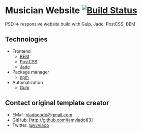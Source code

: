 # Musician Website [![Build Status](https://api.travis-ci.org/iamvlado/template-for-musician.svg)](https://travis-ci.org/iamvlado/template-for-musician)
PSD => responsive website build with Gulp, Jade, PostCSS, BEM
## Technologies

- Frontend
  + [BEM][7]
  + [PostCSS][9]
  + [Jade][10]
- Package manager
  + [npm][8]
- Automatization
  + [Gulp][6]

## Contact original template creator

* EMail:  [vladocode@gmail.com][1]
* GitHub: [http://github.com/iamvlado][3]
* Twitter:  [@vvvlado][5]

[1]: mailto:vladocode@gmail.com
[3]: https://github.com/iamvlado
[5]: https://twitter.com/vvvlado
[6]: http://gulpjs.com/
[7]: http://bem.info/
[8]: https://www.npmjs.com/
[9]: https://github.com/postcss/postcss
[10]: http://jade-lang.com/

